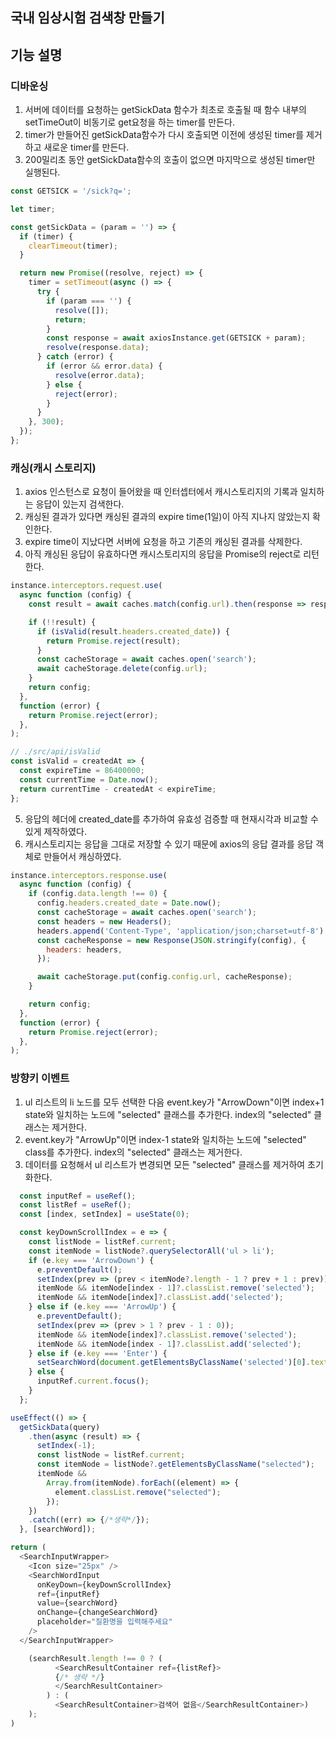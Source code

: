 ## 국내 임상시험 검색창 만들기

## 기능 설명

### 디바운싱

1. 서버에 데이터를 요청하는 getSickData 함수가 최초로 호출될 때 함수 내부의 setTimeOut이 비동기로 get요청을 하는 timer를 만든다.
2. timer가 만들어진 getSickData함수가 다시 호출되면 이전에 생성된 timer를 제거하고 새로운 timer를 만든다.
3. 200밀리초 동안 getSickData함수의 호출이 없으면 마지막으로 생성된 timer만 실행된다.

```js
const GETSICK = '/sick?q=';

let timer;

const getSickData = (param = '') => {
  if (timer) {
    clearTimeout(timer);
  }

  return new Promise((resolve, reject) => {
    timer = setTimeout(async () => {
      try {
        if (param === '') {
          resolve([]);
          return;
        }
        const response = await axiosInstance.get(GETSICK + param);
        resolve(response.data);
      } catch (error) {
        if (error && error.data) {
          resolve(error.data);
        } else {
          reject(error);
        }
      }
    }, 300);
  });
};
```

### 캐싱(캐시 스토리지)

1. axios 인스턴스로 요청이 들어왔을 때 인터셉터에서 캐시스토리지의 기록과 일치하는 응답이 있는지 검색한다.
2. 캐싱된 결과가 있다면 캐싱된 결과의 expire time(1일)이 아직 지나지 않았는지 확인한다.
3. expire time이 지났다면 서버에 요청을 하고 기존의 캐싱된 결과를 삭제한다.
4. 아직 캐싱된 응답이 유효하다면 캐시스토리지의 응답을 Promise의 reject로 리턴한다.

```js
instance.interceptors.request.use(
  async function (config) {
    const result = await caches.match(config.url).then(response => response && response.json());

    if (!!result) {
      if (isValid(result.headers.created_date)) {
        return Promise.reject(result);
      }
      const cacheStorage = await caches.open('search');
      await cacheStorage.delete(config.url);
    }
    return config;
  },
  function (error) {
    return Promise.reject(error);
  },
);

// ./src/api/isValid
const isValid = createdAt => {
  const expireTime = 86400000;
  const currentTime = Date.now();
  return currentTime - createdAt < expireTime;
};
```

5. 응답의 헤더에 created_date를 추가하여 유효성 검증할 때 현재시각과 비교할 수 있게 제작하였다.
6. 캐시스토리지는 응답을 그대로 저장할 수 있기 때문에 axios의 응답 결과를 응답 객체로 만들어서 캐싱하였다.

```js
instance.interceptors.response.use(
  async function (config) {
    if (config.data.length !== 0) {
      config.headers.created_date = Date.now();
      const cacheStorage = await caches.open('search');
      const headers = new Headers();
      headers.append('Content-Type', 'application/json;charset=utf-8');
      const cacheResponse = new Response(JSON.stringify(config), {
        headers: headers,
      });

      await cacheStorage.put(config.config.url, cacheResponse);
    }

    return config;
  },
  function (error) {
    return Promise.reject(error);
  },
);
```

### 방향키 이벤트

1. ul 리스트의 li 노드를 모두 선택한 다음 event.key가 "ArrowDown"이면 index+1 state와 일치하는 노드에 "selected" 클래스를 추가한다. index의 "selected" 클래스는 제거한다.
2. event.key가 "ArrowUp"이면 index-1 state와 일치하는 노드에 "selected" class를 추가한다. index의 "selected" 클래스는 제거한다.
3. 데이터를 요청해서 ul 리스트가 변경되면 모든 "selected" 클래스를 제거하여 초기화한다.

```js
  const inputRef = useRef();
  const listRef = useRef();
  const [index, setIndex] = useState(0);

  const keyDownScrollIndex = e => {
    const listNode = listRef.current;
    const itemNode = listNode?.querySelectorAll('ul > li');
    if (e.key === 'ArrowDown') {
      e.preventDefault();
      setIndex(prev => (prev < itemNode?.length - 1 ? prev + 1 : prev));
      itemNode && itemNode[index - 1]?.classList.remove('selected');
      itemNode && itemNode[index]?.classList.add('selected');
    } else if (e.key === 'ArrowUp') {
      e.preventDefault();
      setIndex(prev => (prev > 1 ? prev - 1 : 0));
      itemNode && itemNode[index]?.classList.remove('selected');
      itemNode && itemNode[index - 1]?.classList.add('selected');
    } else if (e.key === 'Enter') {
      setSearchWord(document.getElementsByClassName('selected')[0].textContent);
    } else {
      inputRef.current.focus();
    }
  };

useEffect(() => {
  getSickData(query)
    .then(async (result) => {
      setIndex(-1);
      const listNode = listRef.current;
      const itemNode = listNode?.getElementsByClassName("selected");
      itemNode &&
        Array.from(itemNode).forEach((element) => {
          element.classList.remove("selected");
        });
    })
    .catch((err) => {/*생략*/});
  }, [searchWord]);

return (
  <SearchInputWrapper>
    <Icon size="25px" />
    <SearchWordInput
      onKeyDown={keyDownScrollIndex}
      ref={inputRef}
      value={searchWord}
      onChange={changeSearchWord}
      placeholder="질환명을 입력해주세요"
    />
  </SearchInputWrapper>

    (searchResult.length !== 0 ? (
          <SearchResultContainer ref={listRef}>
          {/* 생략 */}
          </SearchResultContainer>
        ) : (
          <SearchResultContainer>검색어 없음</SearchResultContainer>)
    );
)
```
